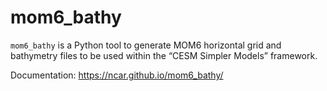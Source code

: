 # mom6_bathy

`mom6_bathy` is a Python tool to generate MOM6 horizontal grid and bathymetry files to be used within the “CESM Simpler Models” framework.

Documentation: https://ncar.github.io/mom6_bathy/
